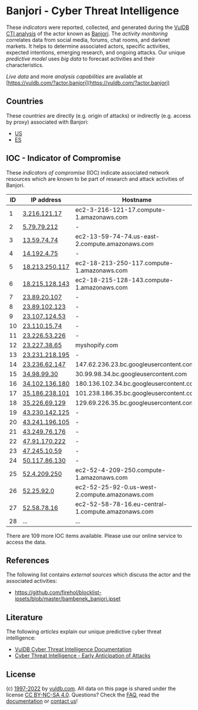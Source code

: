# Banjori - Cyber Threat Intelligence

These _indicators_ were reported, collected, and generated during the [VulDB CTI analysis](https://vuldb.com/?kb.cti) of the actor known as [Banjori](https://vuldb.com/?actor.banjori). The _activity monitoring_ correlates data from social media, forums, chat rooms, and darknet markets. It helps to determine associated actors, specific activities, expected intentions, emerging research, and ongoing attacks. Our unique _predictive model_ uses _big data_ to forecast activities and their characteristics.

_Live data_ and more _analysis capabilities_ are available at [https://vuldb.com/?actor.banjori](https://vuldb.com/?actor.banjori)

## Countries

These _countries_ are directly (e.g. origin of attacks) or indirectly (e.g. access by proxy) associated with Banjori:

* [US](https://vuldb.com/?country.us)
* [ES](https://vuldb.com/?country.es)

## IOC - Indicator of Compromise

These _indicators of compromise_ (IOC) indicate associated network resources which are known to be part of research and attack activities of Banjori.

ID | IP address | Hostname | Campaign | Confidence
-- | ---------- | -------- | -------- | ----------
1 | [3.216.121.17](https://vuldb.com/?ip.3.216.121.17) | ec2-3-216-121-17.compute-1.amazonaws.com | - | Medium
2 | [5.79.79.212](https://vuldb.com/?ip.5.79.79.212) | - | - | High
3 | [13.59.74.74](https://vuldb.com/?ip.13.59.74.74) | ec2-13-59-74-74.us-east-2.compute.amazonaws.com | - | Medium
4 | [14.192.4.75](https://vuldb.com/?ip.14.192.4.75) | - | - | High
5 | [18.213.250.117](https://vuldb.com/?ip.18.213.250.117) | ec2-18-213-250-117.compute-1.amazonaws.com | - | Medium
6 | [18.215.128.143](https://vuldb.com/?ip.18.215.128.143) | ec2-18-215-128-143.compute-1.amazonaws.com | - | Medium
7 | [23.89.20.107](https://vuldb.com/?ip.23.89.20.107) | - | - | High
8 | [23.89.102.123](https://vuldb.com/?ip.23.89.102.123) | - | - | High
9 | [23.107.124.53](https://vuldb.com/?ip.23.107.124.53) | - | - | High
10 | [23.110.15.74](https://vuldb.com/?ip.23.110.15.74) | - | - | High
11 | [23.226.53.226](https://vuldb.com/?ip.23.226.53.226) | - | - | High
12 | [23.227.38.65](https://vuldb.com/?ip.23.227.38.65) | myshopify.com | - | High
13 | [23.231.218.195](https://vuldb.com/?ip.23.231.218.195) | - | - | High
14 | [23.236.62.147](https://vuldb.com/?ip.23.236.62.147) | 147.62.236.23.bc.googleusercontent.com | - | Medium
15 | [34.98.99.30](https://vuldb.com/?ip.34.98.99.30) | 30.99.98.34.bc.googleusercontent.com | - | Medium
16 | [34.102.136.180](https://vuldb.com/?ip.34.102.136.180) | 180.136.102.34.bc.googleusercontent.com | - | Medium
17 | [35.186.238.101](https://vuldb.com/?ip.35.186.238.101) | 101.238.186.35.bc.googleusercontent.com | - | Medium
18 | [35.226.69.129](https://vuldb.com/?ip.35.226.69.129) | 129.69.226.35.bc.googleusercontent.com | - | Medium
19 | [43.230.142.125](https://vuldb.com/?ip.43.230.142.125) | - | - | High
20 | [43.241.196.105](https://vuldb.com/?ip.43.241.196.105) | - | - | High
21 | [43.249.76.176](https://vuldb.com/?ip.43.249.76.176) | - | - | High
22 | [47.91.170.222](https://vuldb.com/?ip.47.91.170.222) | - | - | High
23 | [47.245.10.59](https://vuldb.com/?ip.47.245.10.59) | - | - | High
24 | [50.117.86.130](https://vuldb.com/?ip.50.117.86.130) | - | - | High
25 | [52.4.209.250](https://vuldb.com/?ip.52.4.209.250) | ec2-52-4-209-250.compute-1.amazonaws.com | - | Medium
26 | [52.25.92.0](https://vuldb.com/?ip.52.25.92.0) | ec2-52-25-92-0.us-west-2.compute.amazonaws.com | - | Medium
27 | [52.58.78.16](https://vuldb.com/?ip.52.58.78.16) | ec2-52-58-78-16.eu-central-1.compute.amazonaws.com | - | Medium
28 | ... | ... | ... | ...

There are 109 more IOC items available. Please use our online service to access the data.

## References

The following list contains _external sources_ which discuss the actor and the associated activities:

* https://github.com/firehol/blocklist-ipsets/blob/master/bambenek_banjori.ipset

## Literature

The following _articles_ explain our unique predictive cyber threat intelligence:

* [VulDB Cyber Threat Intelligence Documentation](https://vuldb.com/?kb.cti)
* [Cyber Threat Intelligence - Early Anticipation of Attacks](https://www.scip.ch/en/?labs.20201022)

## License

(c) [1997-2022](https://vuldb.com/?kb.changelog) by [vuldb.com](https://vuldb.com/?kb.about). All data on this page is shared under the license [CC BY-NC-SA 4.0](https://creativecommons.org/licenses/by-nc-sa/4.0/). Questions? Check the [FAQ](https://vuldb.com/?kb.faq), read the [documentation](https://vuldb.com/?kb) or [contact us](https://vuldb.com/?contact)!
